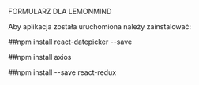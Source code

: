 FORMULARZ DLA LEMONMIND

Aby aplikacja została uruchomiona należy zainstalować:

##npm install react-datepicker --save

##npm install axios

##npm install --save react-redux
